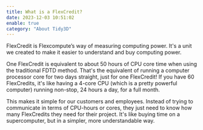 ```yaml
---
title: What is a FlexCredit?
date: 2023-12-03 10:51:02
enable: true
category: "About Tidy3D"
---
```

FlexCredit is Flexcompute’s way of measuring computing power. It's a unit we created to make it easier to understand and buy computing power.

One FlexCredit is equivalent to about 50 hours of CPU core time when using the traditional FDTD method. That's the equivalent of running a computer processor core for two days straight, just for one FlexCredit! If you have 60 FlexCredits, it's like having a 4-core CPU (which is a pretty powerful computer) running non-stop, 24 hours a day, for a full month.

This makes it simple for our customers and employees. Instead of trying to communicate in terms of CPU-hours or cores, they just need to know how many FlexCredits they need for their project. It's like buying time on a supercomputer, but in a simpler, more understandable way.

<!-- notionvc: 236d2784-3134-4b85-9b57-777825079203 -->
